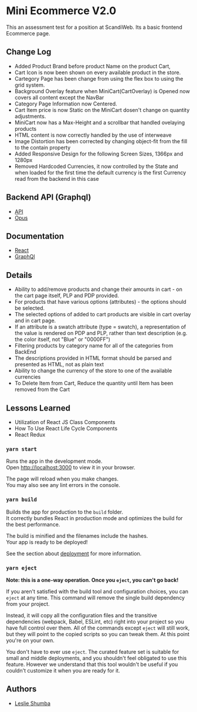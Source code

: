 # Mini Ecommerce V2.0

This an assessment test for a position at ScandiWeb.
Its a basic frontend Ecommerce page.

## Change Log

- Added Product Brand before product Name on the product Cart,
- Cart Icon is now been shown on every available product in the store.
- Cartegory Page has been change from using the flex box to using the grid system.
- Background Overlay feature when MiniCart(CartOverlay) is Opened now covers all content except the NavBar
- Category Page Information now Centered.
- Cart Item price is now Static on the MiniCart dosen't change on quantity adjustments.
- MiniCart now has a Max-Height and a scrollbar that handled ovelaying products
- HTML content is now correctly handled by the use of interweave
- Image Distortion has been corrected by changing object-fit from the fill to the contain property
- Added Responsive Design for the following Screen Sizes, 1366px and 1280px
- Removed Hardcoded Currencies, it now controlled by the State and when loaded for the first time the default currency is the first Currency read from the backend in this case

## Backend API (Graphql)

- [API](https://github.com/scandiweb/junior-react-endpoint)
- [Opus](https://www.npmjs.com/package/@tilework/opus)

## Documentation

- [React](https://reactjs.org/docs/getting-started.html)
- [GraphQl](https://graphql.org/learn/)

## Details

- Ability to add/remove products and change their amounts in cart - on the cart page itself, PLP and PDP provided.
- For products that have various options (attributes) - the options should be selected.
- The selected options of added to cart products are visible in cart overlay and in cart page.
- If an attribute is a swatch attribute (type = swatch), a representation of the value is rendered on PDP and PLP, rather than text description (e.g. the color itself, not "Blue" or "0000FF")
- Filtering products by category name for all of the categories from BackEnd
- The descriptions provided in HTML format should be parsed and presented as HTML, not as plain text
- Ability to change the currency of the store to one of the available currencies
- To Delete Item from Cart, Reduce the quantity until Item has been removed from the Cart

## Lessons Learned

- Utilization of React JS Class Components
- How To Use React Life Cycle Components
- React Redux

### `yarn start`

Runs the app in the development mode.\
Open [http://localhost:3000](http://localhost:3000) to view it in your browser.

The page will reload when you make changes.\
You may also see any lint errors in the console.

### `yarn build`

Builds the app for production to the `build` folder.\
It correctly bundles React in production mode and optimizes the build for the best performance.

The build is minified and the filenames include the hashes.\
Your app is ready to be deployed!

See the section about [deployment](https://facebook.github.io/create-react-app/docs/deployment) for more information.

### `yarn eject`

**Note: this is a one-way operation. Once you `eject`, you can't go back!**

If you aren't satisfied with the build tool and configuration choices, you can `eject` at any time. This command will remove the single build dependency from your project.

Instead, it will copy all the configuration files and the transitive dependencies (webpack, Babel, ESLint, etc) right into your project so you have full control over them. All of the commands except `eject` will still work, but they will point to the copied scripts so you can tweak them. At this point you're on your own.

You don't have to ever use `eject`. The curated feature set is suitable for small and middle deployments, and you shouldn't feel obligated to use this feature. However we understand that this tool wouldn't be useful if you couldn't customize it when you are ready for it.

## Authors

- [Leslie Shumba](https://github.com/layan2k)
